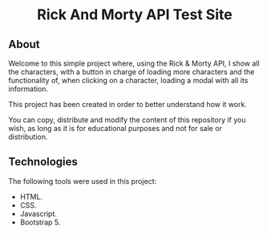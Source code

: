 <h1 align="center">Rick And Morty API Test Site</h1>

## About ##

Welcome to this simple project where, using the Rick & Morty API, I show all the characters, with a button in charge of loading more characters and the functionality of, when clicking on a character, loading a modal with all its information.

This project has been created in order to better understand how it work.

You can copy, distribute and modify the content of this repository if you wish, as long as it is for educational purposes and not for sale or distribution.

## Technologies ##

The following tools were used in this project:

- HTML.
- CSS.
- Javascript.
- Bootstrap 5.